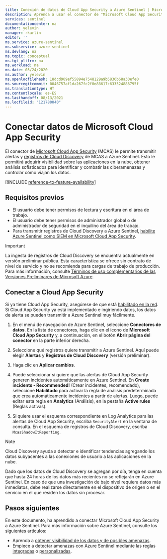 ```yaml
---
title: Conexión de datos de Cloud App Security a Azure Sentinel | Microsoft Docs
description: Aprenda a usar el conector de "Microsoft Cloud App Security" (MCAS) para transmitir alertas y registros de Cloud Discovery de MCAS a Azure Sentinel.
services: sentinel
documentationcenter: na
author: yelevin
manager: rkarlin
editor: ''
ms.service: azure-sentinel
ms.subservice: azure-sentinel
ms.devlang: na
ms.topic: conceptual
ms.tgt_pltfrm: na
ms.workload: na
ms.date: 03/24/2020
ms.author: yelevin
ms.openlocfilehash: 18dcd909ef55894e7548129a9b5836b68a30efe0
ms.sourcegitcommit: 0046757af1da267fc2f0e88617c633524883795f
ms.translationtype: HT
ms.contentlocale: es-ES
ms.lasthandoff: 08/13/2021
ms.locfileid: "121780040"
---
```

# <a name="connect-data-from-microsoft-cloud-app-security"></a>Conectar datos de Microsoft Cloud App Security 

El conector de [Microsoft Cloud App Security](/cloud-app-security/what-is-cloud-app-security) (MCAS) le permite transmitir alertas y [registros de Cloud Discovery](/cloud-app-security/tutorial-shadow-it) de MCAS a Azure Sentinel. Esto le permitirá adquirir visibilidad sobre las aplicaciones en la nube, obtener análisis sofisticados para identificar y combatir las ciberamenazas y controlar cómo viajan los datos.

[!INCLUDE [reference-to-feature-availability](includes/reference-to-feature-availability.md)]

## <a name="prerequisites"></a>Requisitos previos

- El usuario debe tener permisos de lectura y escritura en el área de trabajo.
- El usuario debe tener permisos de administrador global o de administrador de seguridad en el inquilino del área de trabajo.
- Para transmitir registros de Cloud Discovery a Azure Sentinel, [habilite Azure Sentinel como SIEM en Microsoft Cloud App Security](/cloud-app-security/siem-sentinel).

> [!IMPORTANT]
> La ingesta de registros de Cloud Discovery se encuentra actualmente en versión preliminar pública.
> Esta característica se ofrece sin contrato de nivel de servicio y no se recomienda para cargas de trabajo de producción.
> Para más información, consulte [Términos de uso complementarios de las Versiones Preliminares de Microsoft Azure](https://azure.microsoft.com/support/legal/preview-supplemental-terms/).
 
## <a name="connect-to-cloud-app-security"></a>Conectar a Cloud App Security

Si ya tiene Cloud App Security, asegúrese de que está [habilitado en la red](/cloud-app-security/getting-started-with-cloud-app-security).
Si Cloud App Security ya está implementado e ingiriendo datos, los datos de alerta se pueden transmitir a Azure Sentinel muy fácilmente.


1. En el menú de navegación de Azure Sentinel, seleccione **Conectores de datos**. En la lista de conectores, haga clic en el icono de **Microsoft Cloud App Security** y, a continuación, en el botón **Abrir página del conector** en la parte inferior derecha.

1. Seleccione qué registros quiere transmitir a Azure Sentinel. Aquí puede elegir **Alertas** y **Registros de Cloud Discovery** (versión preliminar). 

1. Haga clic en **Aplicar cambios**.

1. Puede seleccionar si quiere que las alertas de Cloud App Security generen incidentes automáticamente en Azure Sentinel. En **Create incidents - Recommended!** (Crear incidentes, recomendado), seleccione **Habilitado** para activar la regla de análisis predeterminada que crea automáticamente incidentes a partir de alertas. Luego, puede editar esta regla en **Analytics** (Análisis), en la pestaña **Active rules** (Reglas activas).

1. Si quiere usar el esquema correspondiente en Log Analytics para las alertas de Cloud App Security, escriba `SecurityAlert` en la ventana de consulta. En el esquema de registros de Cloud Discovery, escriba `McasShadowItReporting`.

> [!NOTE]
> Cloud Discovery ayuda a detectar e identificar tendencias agregando los datos subyacentes a las conexiones de usuario a las aplicaciones en la nube.
>
> Dado que los datos de Cloud Discovery se agregan por día, tenga en cuenta que hasta 24 horas de los datos más recientes no se reflejarán en Azure Sentinel. En caso de que una investigación de bajo nivel requiera datos más inmediatos, debe realizarse directamente en el dispositivo de origen o en el servicio en el que residen los datos sin procesar.

## <a name="next-steps"></a>Pasos siguientes
En este documento, ha aprendido a conectar Microsoft Cloud App Security a Azure Sentinel. Para más información sobre Azure Sentinel, consulte los siguientes artículos:
- Aprenda a [obtener visibilidad de los datos y de posibles amenazas](get-visibility.md).
- Empiece a detectar amenazas con Azure Sentinel mediante las reglas [integradas](./detect-threats-built-in.md) o [personalizadas](detect-threats-custom.md).